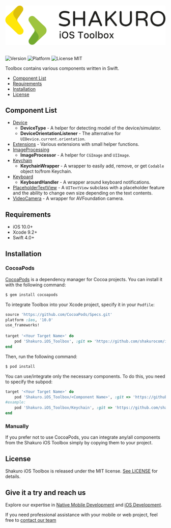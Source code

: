 ![Shakuro iOS Toolbox](title_image.svg)
<br><br>

![Version](https://img.shields.io/badge/version-0.17.0-blue.svg)
![Platform](https://img.shields.io/badge/platform-iOS-lightgrey.svg)
![License MIT](https://img.shields.io/badge/license-MIT-green.svg)

Toolbox contains various components written in Swift.

- [Component List](#component-list)
- [Requirements](#requirements)
- [Installation](#installation)
- [License](#license)

## Component List

- [Device](/Device/)
    - **DeviceType** - A helper for detecting model of the device/simulator.
    - **DeviceOrientationListener** - The alternative for `UIDevice.current.orientation`.
- [Extensions](/Extensions/) - Various extensions with small helper functions.
- [ImageProcessing](/ImageProcessing/)
    - **ImageProcessor** - A helper for `CGImage` and `UIImage`.
- [Keychain](/Keychain/)
    - **KeychainWrapper** - A wrapper to easily add, remove, or get `Codable` object to/from Keychain.
- [Keyboard](/Keyboard/)
    - **KeyboardHandler** - A wrapper around keyboard notifications.
- [PlaceholderTextView](/PlaceholderTextView/) - A `UITextView` subclass with a placeholder feature and the ability to change own size depending on the text contents.
- [VideoCamera](/VideoCamera/) - A wrapper for AVFoundation camera.

## Requirements

- iOS 10.0+
- Xcode 9.2+
- Swift 4.0+

## Installation

### CocoaPods

[CocoaPods](http://cocoapods.org) is a dependency manager for Cocoa projects. You can install it with the following command:

```bash
$ gem install cocoapods
```

To integrate Toolbox into your Xcode project, specify it in your `Podfile`:

```ruby
source 'https://github.com/CocoaPods/Specs.git'
platform :ios, '10.0'
use_frameworks!

target '<Your Target Name>' do
    pod 'Shakuro.iOS_Toolbox', :git => 'https://github.com/shakurocom/iOS_Toolbox', :tag => '0.17.0'
end
```

Then, run the following command:

```bash
$ pod install
```

You can use/integrate only the necessary components. To do this, you need to specify the subpod:

```ruby
target '<Your Target Name>' do
    pod 'Shakuro.iOS_Toolbox/<Component Name>', :git => 'https://github.com/shakurocom/iOS_Toolbox', :tag => '0.17.0'
#example:
    pod 'Shakuro.iOS_Toolbox/Keychain', :git => 'https://github.com/shakurocom/iOS_Toolbox', :tag => '0.17.0'
end
```

### Manually

If you prefer not to use CocoaPods, you can integrate any/all components from the Shakuro iOS Toolbox simply by copying them to your project.

## License

Shakuro iOS Toolbox is released under the MIT license. [See LICENSE](https://github.com/shakurocom/iOS_Toolbox/blob/master/LICENSE) for details.

## Give it a try and reach us

Explore our expertise in <a href="https://shakuro.com/services/native-mobile-development/?utm_source=github&utm_medium=repository&utm_campaign=ios-toolbox">Native Mobile Development</a> and <a href="https://shakuro.com/services/ios-dev/?utm_source=github&utm_medium=repository&utm_campaign=ios-toolbox">iOS Development</a>.</p>

If you need professional assistance with your mobile or web project, feel free to <a href="https://shakuro.com/get-in-touch/?utm_source=github&utm_medium=repository&utm_campaign=ios-toolbox">contact our team</a>

